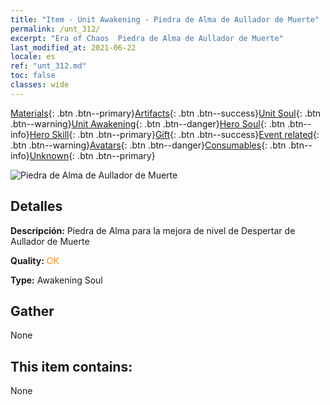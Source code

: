```yaml
---
title: "Item - Unit Awakening - Piedra de Alma de Aullador de Muerte"
permalink: /unt_312/
excerpt: "Era of Chaos  Piedra de Alma de Aullador de Muerte"
last_modified_at: 2021-06-22
locale: es
ref: "unt_312.md"
toc: false
classes: wide
---
```

 [Materials](/ItemsES/){: .btn .btn--primary}[Artifacts](/ItemsES/Artifacts/){: .btn .btn--success}[Unit Soul](/ItemsES/UnitSoul/){: .btn .btn--warning}[Unit Awakening](/ItemsES/UnitAwakening/){: .btn .btn--danger}[Hero Soul](/ItemsES/HeroSoul/){: .btn .btn--info}[Hero Skill](/ItemsES/HeroSkill/){: .btn .btn--primary}[Gift](/ItemsES/Gift/){: .btn .btn--success}[Event related](/ItemsES/Events/){: .btn .btn--warning}[Avatars](/ItemsES/Avatars/){: .btn .btn--danger}[Consumables](/ItemsES/Consumables/){: .btn .btn--info}[Unknown](/ItemsES/Unknown/){: .btn .btn--primary}

 ![Piedra de Alma de Aullador de Muerte](/images/u/tia_kuangzhanshi.jpg)

## Detalles
 **Descripción:** Piedra de Alma para la mejora de nivel de Despertar de Aullador de Muerte

 **Quality:** <span style="color: #FF8C00">OK</span>

 **Type:** Awakening Soul

## Gather

  None

## This item contains:

  None

